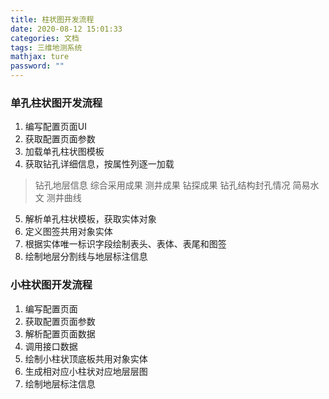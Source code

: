 ```yaml
---
title: 柱状图开发流程
date: 2020-08-12 15:01:33
categories: 文档
tags: 三维地测系统
mathjax: ture
password: ""
---
```



### 单孔柱状图开发流程
1. 编写配置页面UI
2. 获取配置页面参数
3. 加载单孔柱状图模板
4. 获取钻孔详细信息，按属性列逐一加载
> 钻孔地层信息
> 综合采用成果
> 测井成果
> 钻探成果
> 钻孔结构封孔情况
> 简易水文
> 测井曲线

5. 解析单孔柱状模板，获取实体对象
6. 定义图签共用对象实体
7. 根据实体唯一标识字段绘制表头、表体、表尾和图签
8. 绘制地层分割线与地层标注信息

### 小柱状图开发流程

1. 编写配置页面
2. 获取配置页面参数
3. 解析配置页面数据
4. 调用接口数据
5. 绘制小柱状顶底板共用对象实体
6. 生成相对应小柱状对应地层层图
7. 绘制地层标注信息